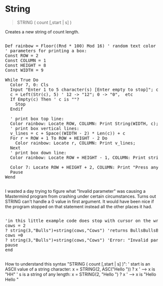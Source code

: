 # String

> STRING ( count [,start | s] )

Creates a new string of count length.

<pre>

Def rainbow = Floor((Rnd * 100) Mod 16) ' random text color 0 to 15
' parameters for printing a box:
Const ROW = 2 
Const COLUMN = 1 
Const HEIGHT = 8 
Const WIDTH = 9
 
While True Do
  Color 7, 0: Cls
  Input "Enter 1 to 5 character(s) [Enter empty to stop]"; c
  c = Left(Str(c), 5) ' 12 -> "12"; 0 -> "0",  etc
  If Empty(c) Then ' c is ""?
    Stop
  Endif
 
  ' print box top line:
  Color rainbow: Locate ROW, COLUMN: Print String(WIDTH, c);
  ' print box vertical lines:
  v_lines = c + Space((WIDTH - 2) * Len(c)) + c
  For r = ROW + 1 To ROW + HEIGHT - 2 Do
    Color rainbow: Locate r, COLUMN: Print v_lines;
  Next
  ' print box down line:
  Color rainbow: Locate ROW + HEIGHT - 1, COLUMN: Print string(WIDTH, c);
  
  Color 7: Locate ROW + HEIGHT + 2, COLUMN: Print "Press any key...";
  Pause
Wend

</pre>

I wasted a day trying to figure what "Invalid parameter" was causing a Mastermind program from crashing under certain circumstances. 
Turns out STRING can't handle a 0 value in first argument. It would have been nice if the program stopped on that statement instead all the other places it had.
<pre>

'in this little example code does stop with cursor on the wrong line
cows = 2
? string(3,"Bulls")+string(cows,"Cows") 'returns BullsBullsBullsCowsCows
cows =0
? string(3,"Bulls")+string(cows,"Cows") 'Error: "Invalid parameter"
pause
end

</pre>

How to understand this syntax "STRING ( count [,start | s] )":
' start is an ASCII value of a string character:
x = STRING(2, ASC("Hello ")) 
? x ' --> x is "HH"
' s is a string of any length:
x = STRING(2, "Hello ") 
? x ' --> x is "Hello Hello " 

